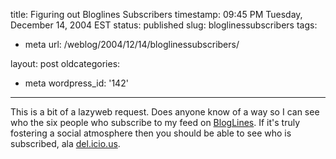 title: Figuring out Bloglines Subscribers
timestamp: 09:45 PM Tuesday, December 14, 2004 EST
status: published
slug: bloglinessubscribers
tags:
- meta
url: /weblog/2004/12/14/bloglinessubscribers/

layout: post
oldcategories:
- meta
wordpress_id: '142'

---

This is a bit of a lazyweb request.  Does anyone know of a way so I can
see who the six people who subscribe to my feed on [BlogLines](http://www.bloglines.com/).
If it's truly fostering a social atmosphere then you should be able to
see who is subscribed, ala [del.icio.us](http://del.icio.us/).

